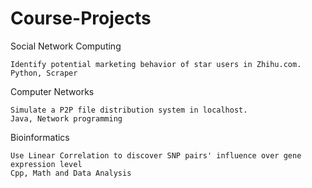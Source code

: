 # Course-Projects

Social Network Computing

    Identify potential marketing behavior of star users in Zhihu.com.
    Python, Scraper
  
Computer Networks

    Simulate a P2P file distribution system in localhost.
    Java, Network programming

Bioinformatics
  
    Use Linear Correlation to discover SNP pairs' influence over gene expression level
    Cpp, Math and Data Analysis
